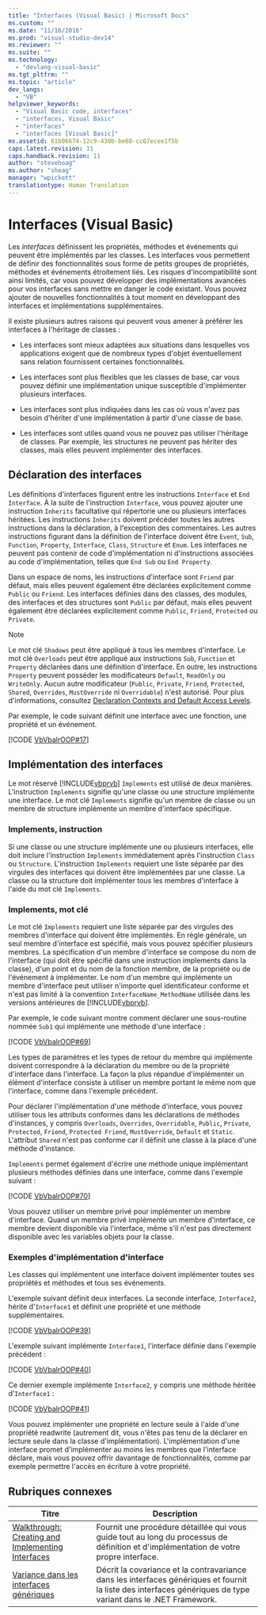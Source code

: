 ```yaml
---
title: "Interfaces (Visual Basic) | Microsoft Docs"
ms.custom: ""
ms.date: "11/16/2016"
ms.prod: "visual-studio-dev14"
ms.reviewer: ""
ms.suite: ""
ms.technology: 
  - "devlang-visual-basic"
ms.tgt_pltfrm: ""
ms.topic: "article"
dev_langs: 
  - "VB"
helpviewer_keywords: 
  - "Visual Basic code, interfaces"
  - "interfaces, Visual Basic"
  - "interfaces"
  - "interfaces [Visual Basic]"
ms.assetid: 61b06674-12c9-430b-be68-cc67ecee1f5b
caps.latest.revision: 11
caps.handback.revision: 11
author: "stevehoag"
ms.author: "shoag"
manager: "wpickett"
translationtype: Human Translation
---
```

# Interfaces (Visual Basic)
Les *interfaces* définissent les propriétés, méthodes et événements qui peuvent être implémentés par les classes.  Les interfaces vous permettent de définir des fonctionnalités sous forme de petits groupes de propriétés, méthodes et événements étroitement liés. Les risques d'incompatibilité sont ainsi limités, car vous pouvez développer des implémentations avancées pour vos interfaces sans mettre en danger le code existant.  Vous pouvez ajouter de nouvelles fonctionnalités à tout moment en développant des interfaces et implémentations supplémentaires.  
  
 Il existe plusieurs autres raisons qui peuvent vous amener à préférer les interfaces à l'héritage de classes :  
  
-   Les interfaces sont mieux adaptées aux situations dans lesquelles vos applications exigent que de nombreux types d'objet éventuellement sans relation fournissent certaines fonctionnalités.  
  
-   Les interfaces sont plus flexibles que les classes de base, car vous pouvez définir une implémentation unique susceptible d'implémenter plusieurs interfaces.  
  
-   Les interfaces sont plus indiquées dans les cas où vous n'avez pas besoin d'hériter d'une implémentation à partir d'une classe de base.  
  
-   Les interfaces sont utiles quand vous ne pouvez pas utiliser l'héritage de classes.  Par exemple, les structures ne peuvent pas hériter des classes, mais elles peuvent implémenter des interfaces.  
  
## Déclaration des interfaces  
 Les définitions d'interfaces figurent entre les instructions `Interface` et `End Interface`.  À la suite de l'instruction `Interface`, vous pouvez ajouter une instruction `Inherits` facultative qui répertorie une ou plusieurs interfaces héritées.  Les instructions `Inherits` doivent précéder toutes les autres instructions dans la déclaration, à l'exception des commentaires.  Les autres instructions figurant dans la définition de l'interface doivent être `Event`, `Sub`, `Function`, `Property`, `Interface`, `Class`, `Structure` et `Enum`.  Les interfaces ne peuvent pas contenir de code d'implémentation ni d'instructions associées au code d'implémentation, telles que `End Sub` ou `End Property`.  
  
 Dans un espace de noms, les instructions d'interface sont `Friend` par défaut, mais elles peuvent également être déclarées explicitement comme `Public` ou `Friend`.  Les interfaces définies dans des classes, des modules, des interfaces et des structures sont `Public` par défaut, mais elles peuvent également être déclarées explicitement comme `Public`, `Friend`, `Protected` ou `Private`.  
  
> [!NOTE]
>  Le mot clé `Shadows` peut être appliqué à tous les membres d'interface.  Le mot clé `Overloads` peut être appliqué aux instructions `Sub`, `Function` et `Property` déclarées dans une définition d'interface.  En outre, les instructions `Property` peuvent posséder les modificateurs `Default`, `ReadOnly` ou `WriteOnly`.  Aucun autre modificateur \(`Public`, `Private`, `Friend`, `Protected`, `Shared`, `Overrides`, `MustOverride` ni `Overridable`\) n'est autorisé.  Pour plus d'informations, consultez [Declaration Contexts and Default Access Levels](../../../../visual-basic/language-reference/statements/declaration-contexts-and-default-access-levels.md).  
  
 Par exemple, le code suivant définit une interface avec une fonction, une propriété et un événement.  
  
 [!CODE [VbVbalrOOP#17](../CodeSnippet/VS_Snippets_VBCSharp/VbVbalrOOP#17)]  
  
## Implémentation des interfaces  
 Le mot réservé [!INCLUDE[vbprvb](../../../../csharp/programming-guide/concepts/linq/includes/vbprvb_md.md)] `Implements` est utilisé de deux manières.  L'instruction `Implements` signifie qu'une classe ou une structure implémente une interface.  Le mot clé `Implements` signifie qu'un membre de classe ou un membre de structure implémente un membre d'interface spécifique.  
  
### Implements, instruction  
 Si une classe ou une structure implémente une ou plusieurs interfaces, elle doit inclure l'instruction `Implements` immédiatement après l'instruction `Class` ou `Structure`.  L'instruction `Implements` requiert une liste séparée par des virgules des interfaces qui doivent être implémentées par une classe.  La classe ou la structure doit implémenter tous les membres d'interface à l'aide du mot clé `Implements`.  
  
### Implements, mot clé  
 Le mot clé `Implements` requiert une liste séparée par des virgules des membres d'interface qui doivent être implémentés.  En règle générale, un seul membre d'interface est spécifié, mais vous pouvez spécifier plusieurs membres.  La spécification d'un membre d'interface se compose du nom de l'interface \(qui doit être spécifié dans une instruction implements dans la classe\), d'un point et du nom de la fonction membre, de la propriété ou de l'événement à implémenter.  Le nom d'un membre qui implémente un membre d'interface peut utiliser n'importe quel identificateur conforme et n'est pas limité à la convention `InterfaceName_MethodName` utilisée dans les versions antérieures de [!INCLUDE[vbprvb](../../../../csharp/programming-guide/concepts/linq/includes/vbprvb_md.md)].  
  
 Par exemple, le code suivant montre comment déclarer une sous\-routine nommée `Sub1` qui implémente une méthode d'une interface :  
  
 [!CODE [VbVbalrOOP#69](../CodeSnippet/VS_Snippets_VBCSharp/VbVbalrOOP#69)]  
  
 Les types de paramètres et les types de retour du membre qui implémente doivent correspondre à la déclaration du membre ou de la propriété d'interface dans l'interface.  La façon la plus répandue d'implémenter un élément d'interface consiste à utiliser un membre portant le même nom que l'interface, comme dans l'exemple précédent.  
  
 Pour déclarer l'implémentation d'une méthode d'interface, vous pouvez utiliser tous les attributs conformes dans les déclarations de méthodes d'instances, y compris `Overloads`, `Overrides`, `Overridable`, `Public`, `Private`, `Protected`, `Friend`, `Protected Friend`, `MustOverride`, `Default` et `Static`.  L'attribut `Shared` n'est pas conforme car il définit une classe à la place d'une méthode d'instance.  
  
 `Implements` permet également d'écrire une méthode unique implémentant plusieurs méthodes définies dans une interface, comme dans l'exemple suivant :  
  
 [!CODE [VbVbalrOOP#70](../CodeSnippet/VS_Snippets_VBCSharp/VbVbalrOOP#70)]  
  
 Vous pouvez utiliser un membre privé pour implémenter un membre d'interface.  Quand un membre privé implémente un membre d'interface, ce membre devient disponible via l'interface, même s'il n'est pas directement disponible avec les variables objets pour la classe.  
  
### Exemples d'implémentation d'interface  
 Les classes qui implémentent une interface doivent implémenter toutes ses propriétés et méthodes et tous ses événements.  
  
 L'exemple suivant définit deux interfaces.  La seconde interface, `Interface2`, hérite d'`Interface1` et définit une propriété et une méthode supplémentaires.  
  
 [!CODE [VbVbalrOOP#39](../CodeSnippet/VS_Snippets_VBCSharp/VbVbalrOOP#39)]  
  
 L'exemple suivant implémente `Interface1`, l'interface définie dans l'exemple précédent :  
  
 [!CODE [VbVbalrOOP#40](../CodeSnippet/VS_Snippets_VBCSharp/VbVbalrOOP#40)]  
  
 Ce dernier exemple implémente `Interface2`, y compris une méthode héritée d'`Interface1` :  
  
 [!CODE [VbVbalrOOP#41](../CodeSnippet/VS_Snippets_VBCSharp/VbVbalrOOP#41)]  
  
 Vous pouvez implémenter une propriété en lecture seule à l'aide d'une propriété readwrite \(autrement dit, vous n'êtes pas tenu de la déclarer en lecture seule dans la classe d'implémentation\).  L'implémentation d'une interface promet d'implémenter au moins les membres que l'interface déclare, mais vous pouvez offrir davantage de fonctionnalités, comme par exemple permettre l'accès en écriture à votre propriété.  
  
## Rubriques connexes  
  
|Titre|Description|  
|-----------|-----------------|  
|[Walkthrough: Creating and Implementing Interfaces](../../../../visual-basic/programming-guide/language-features/interfaces/walkthrough-creating-and-implementing-interfaces.md)|Fournit une procédure détaillée qui vous guide tout au long du processus de définition et d'implémentation de votre propre interface.|  
|[Variance dans les interfaces génériques](../Topic/Variance%20in%20Generic%20Interfaces%20\(C%23%20and%20Visual%20Basic\).md)|Décrit la covariance et la contravariance dans les interfaces génériques et fournit la liste des interfaces génériques de type variant dans le .NET Framework.|